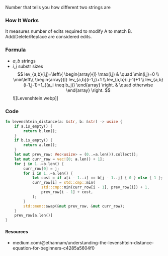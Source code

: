 Number that tells you how different two strings are
### How It Works
It measures number of edits required to modify A to match B.
Add/Delete/Replace are considered edits.
### Formula
- $a,b$ strings
- $i,j$ substr sizes
$$
lev_{a,b}(i,j)=\left\{
        \begin{array}{l}
            \max(i,j) & \quad \min(i,j)=0 \\
            \min\left\{
	            \begin{array}{l}
	            lev_{a,b}(i-1,j)+1 \\
	            lev_{a,b}(i,j-1)+1 \\
	            lev_{a,b}(i-1,j-1)+1_{(a_i \neq b_j)}
		        \end{array}
		    \right. & \quad otherwise
        \end{array}
    \right.
$$
 ![[Levenshtein.webp]]
### Code
``` rust
fn levenshtein_distance(a: &str, b: &str) -> usize {
    if a.is_empty() {
        return b.len();
    }
    if b.is_empty() {
        return a.len();
    }
    let mut prev_row: Vec<usize> = (0..=a.len()).collect();
    let mut curr_row = vec![0; a.len() + 1];
    for j in 1..=b.len() {
        curr_row[0] = j;
        for i in 1..=a.len() {
            let cost = if a[i - 1..i] == b[j - 1..j] { 0 } else { 1 };
            curr_row[i] = std::cmp::min(
                std::cmp::min(curr_row[i - 1], prev_row[i]) + 1,
                prev_row[i - 1] + cost,
            );
        }
        std::mem::swap(&mut prev_row, &mut curr_row);
    }
    prev_row[a.len()]
}
```
#### Resources
- medium.com/@ethannam/understanding-the-levenshtein-distance-equation-for-beginners-c4285a5604f0
